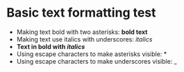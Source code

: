 # Basic text formatting test

* Making text bold with two asterisks: **bold text**
* Making text use italics with underscores: _italics_
* **Text in bold with _italics_**
* Using escape characters to make asterisks visible: \*
* Using escape characters to make underscores visible: \_

